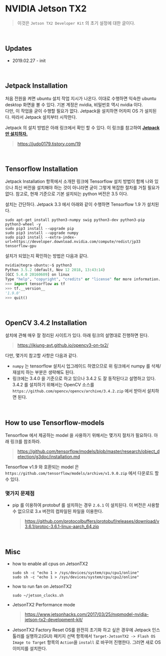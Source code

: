 # **NVIDIA Jetson TX2**

> 이것은 `Jetson TX2 Developer Kit` 의 초기 설정에 대한 글이다.

&nbsp;

## **Updates**
- 2019.02.27 - init

&nbsp;

## **Jetpack Installation**
처음 전원을 켜면 ubuntu 설치 작업 지시가 나온다. 이대로 수행하면 익숙한 ubuntu desktop 화면을 볼 수 있다. 기본 계정은 nvidia, 비밀번호 역시 nvidia 이다.  
다만, 이 작업을 굳이 수행할 필요가 없다. Jetpack을 설치하면 어차피 OS 가 설치된다. 따라서 Jetpack 설치부터 시작한다.

Jetpack 의 설치 방법은 아래 링크에서 확인 할 수 있다. 이 링크를 참고하여 **<u>Jetpack 만 설치하자.</u>**
> https://judo0179.tistory.com/19

&nbsp;

## **Tensorflow Installation**
Jetpack Installation 항목에서 소개한 링크에 Tensorflow 설치 방법이 함께 나와 있으나 최신 버전을 설치해야 하는 것이 아니라면 굳이 그렇게 복잡한 절차를 거칠 필요가 없다. 참고로, 현재 기준으로 기본 설치되는 python 버전은 3.5 이다.  

설치는 간단하다. Jetpack 3.3 에서 아래와 같이 수행하면 Tensorflow 1.9 가 설치된다.
```shell
sudo apt-get install python3-numpy swig python3-dev python3-pip python3-wheel -y
sudo pip3 install --upgrade pip
sudo pip3 install --upgrade numpy
sudo pip3 install --extra-index-url=https://developer.download.nvidia.com/compute/redist/jp33 tensorflow-gpu
```

설치가 되었는지 확인하는 방법은 다음과 같다.
```python
nvidia@tegra-ubuntu:~$ python3
Python 3.5.2 (default, Nov 12 2018, 13:43:14)
[GCC 5.4.0 20160609] on linux
Type "help", "copyright", "credits" or "license" for more information.
>>> import tensorflow as tf
>>> tf.__version__
'1.9.0'
>>> quit()
```

&nbsp;

## **OpenCV 3.4.2 Installation**
설치에 관해 매우 잘 정리된 사이트가 있다. 아래 링크의 설명대로 진행하면 된다.  
> https://jkjung-avt.github.io/opencv3-on-tx2/  

다만, 몇가지 참고할 사항은 다음과 같다.
- `numpy` 는 tensorflow 설치시 업그레이드 하였으므로 위 링크에서 numpy 를 삭제/재설치 하는 부분은 생략해도 된다.
- 링크에는 3.4.0 을 기준으로 하고 있으나 3.4.2 도 잘 동작된다고 설명하고 있다. 3.4.2 를 설치하기 위해서는 OpenCV 소스를 `https://github.com/opencv/opencv/archive/3.4.2.zip` 에서 받아서 설치하면 된다.

&nbsp;

## **How to use Tensorflow-models**
Tensorflow 에서 제공하는 model 을 사용하기 위해서는 몇가지 절차가 필요하다. 아래 링크를 참조하라.
> https://github.com/tensorflow/models/blob/master/research/object_detection/g3doc/installation.md  

Tensorflow v1.9 와 호환되는 model 은 `https://github.com/tensorflow/models/archive/v1.9.0.zip` 에서 다운로드 할 수 있다.  

### 몇가지 문제점
- pip 를 이용하여 protobuf 를 설치하는 경우 `2.6.1` 이 설치된다. 이 버전은 사용할 수 없으므로 3.x 버전의 컴파일된 파일을 이용한다.  
    > https://github.com/protocolbuffers/protobuf/releases/download/v3.6.1/protoc-3.6.1-linux-aarch_64.zip


&nbsp;

## **Misc**
- how to enable all cpus on JetsonTX2
    ```shell
    sudo sh -c "echo 1 > /sys/devices/system/cpu/cpu1/online"
    sudo sh -c "echo 1 > /sys/devices/system/cpu/cpu2/online"
    ```

- how to run fan on JetsonTX2
    ```shell
    sudo ~/jetson_clocks.sh
    ```

- JetsonTX2 Performance mode  
    > https://www.jetsonhacks.com/2017/03/25/nvpmodel-nvidia-jetson-tx2-development-kit/    

- JetsonTX2 Factory Reset
OS를 완전히 초기화 하고 싶은 경우에 Jetpack 인스톨러를 실행하고(GUI) 패키지 선택 항목에서 `Target-JetsonTX2 -> Flash OS Image to Target` 항목의 `Action`을 `install` 로 바꾸어 진행한다. 그러면 새로 OS 이미지를 설치한다.  
